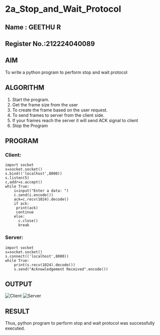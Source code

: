 # 2a_Stop_and_Wait_Protocol
## Name : GEETHU R
## Register No.:212224040089
## AIM 
To write a python program to perform stop and wait protocol
## ALGORITHM
1. Start the program.
2. Get the frame size from the user
3. To create the frame based on the user request.
4. To send frames to server from the client side.
5. If your frames reach the server it will send ACK signal to client
6. Stop the Program
## PROGRAM
### Client:
~~~
import socket
s=socket.socket()
s.bind(('localhost',8000))
s.listen(5)
c,addr=s.accept()
while True:
    i=input("Enter a data: ")
    c.send(i.encode())
    ack=c.recv(1024).decode()
    if ack:
     print(ack)
     continue
    else:
      c.close()
      break
~~~
### Server:
~~~
import socket
s=socket.socket()
s.connect(('localhost',8000))
while True:
    print(s.recv(1024).decode())
    s.send("Acknowledgement Received".encode())
~~~
## OUTPUT
![Client](https://github.com/user-attachments/assets/ff0b8d50-a16c-4f32-a241-873b6345f1b0)
![Server](https://github.com/user-attachments/assets/b1143e42-ba43-405a-bbca-25d0fb8b6229)

## RESULT
Thus, python program to perform stop and wait protocol was successfully executed.
